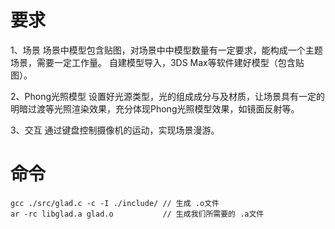 
# 要求

1、场景
场景中模型包含贴图，对场景中中模型数量有一定要求，能构成一个主题场景，需要一定工作量。
自建模型导入，3DS Max等软件建好模型（包含贴图）。

2、Phong光照模型
设置好光源类型，光的组成成分与及材质，让场景具有一定的明暗过渡等光照渲染效果，充分体现Phong光照模型效果，如镜面反射等。

3、交互
通过键盘控制摄像机的运动，实现场景漫游。

# 命令

``` shell
gcc ./src/glad.c -c -I ./include/ // 生成 .o文件
ar -rc libglad.a glad.o           // 生成我们所需要的 .a文件
```
